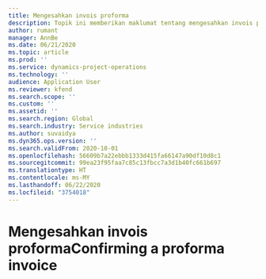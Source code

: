 ```yaml
---
title: Mengesahkan invois proforma
description: Topik ini memberikan maklumat tentang mengesahkan invois proforma.
author: rumant
manager: AnnBe
ms.date: 06/21/2020
ms.topic: article
ms.prod: ''
ms.service: dynamics-project-operations
ms.technology: ''
audience: Application User
ms.reviewer: kfend
ms.search.scope: ''
ms.custom: ''
ms.assetid: ''
ms.search.region: Global
ms.search.industry: Service industries
ms.author: suvaidya
ms.dyn365.ops.version: ''
ms.search.validFrom: 2020-10-01
ms.openlocfilehash: 56609b7a22ebbb1333d415fa66147a90df10d8c1
ms.sourcegitcommit: 99ea23f95faa7c85c13fbcc7a3d1b40fc661b697
ms.translationtype: HT
ms.contentlocale: ms-MY
ms.lasthandoff: 06/22/2020
ms.locfileid: "3754018"
---
```

# <a name="confirming-a-proforma-invoice"></a><span data-ttu-id="5e74e-103">Mengesahkan invois proforma</span><span class="sxs-lookup"><span data-stu-id="5e74e-103">Confirming a proforma invoice</span></span>
